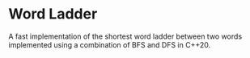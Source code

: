 # Word Ladder

A fast implementation of the shortest word ladder between two words implemented using a combination of BFS and DFS in C++20.
